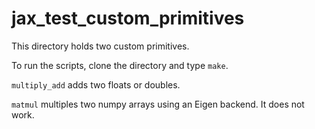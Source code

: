 # jax_test_custom_primitives


This directory holds two custom primitives.

To run the scripts, clone the directory and type `make`.

`multiply_add` adds two floats or doubles.

`matmul` multiples two numpy arrays using an Eigen backend. It does not work.